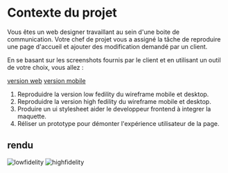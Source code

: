 # Contexte du projet

Vous êtes un web designer travaillant au sein d'une boite de communication. Votre chef de projet vous a assigné la tâche de reproduire une page d'accueil et ajouter des modification demandé par un client.

En se basant sur les screenshots fournis par le client et en utilisant un outil de votre choix, vous allez :

[version web](desktop.jpg)
[version mobile](mobile.jpg)

1) Reproduidre la version low fedility du wireframe mobile et desktop.
2) Reproduidre la version high fedility du wireframe mobile et desktop.
3) Produire un ui stylesheet aider le developpeur frontend à integrer la maquette.
4) Réliser un prototype pour démonter l'expérience utilisateur de la page.

## rendu

![lowfidelity](low.png)
![highfidelity](high.png)
